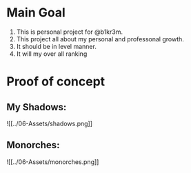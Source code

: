 # Main Goal
1. This is personal project for @b1kr3m.
2. This project all about my personal and professonal growth.
3. It should be in level manner.
4. It will my over all ranking
# Proof of concept
## My Shadows:
![[../06-Assets/shadows.png]]
## Monorches:
![[../06-Assets/monorches.png]]

 